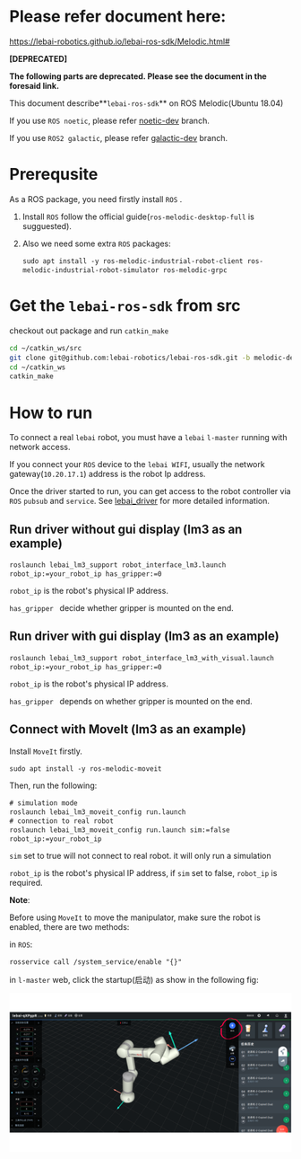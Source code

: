 # Please refer document here:

https://lebai-robotics.github.io/lebai-ros-sdk/Melodic.html#

**[DEPRECATED]**

**The following parts are deprecated. Please see the document in the foresaid link.**



This document describe**`lebai-ros-sdk`** on ROS Melodic(Ubuntu 18.04)

If you use `ROS noetic`, please refer [noetic-dev](https://github.com/lebai-robotics/lebai-ros-sdk/tree/noetic-dev) branch.

If you use `ROS2 galactic`, please refer [galactic-dev](https://github.com/lebai-robotics/lebai-ros-sdk/tree/galactic-dev) branch.

# Prerequsite

As a ROS package, you need firstly install `ROS` .

1. Install `ROS` follow the official guide(`ros-melodic-desktop-full` is sugguested).
   
2. Also we need some extra `ROS` packages:

   ```
   sudo apt install -y ros-melodic-industrial-robot-client ros-melodic-industrial-robot-simulator ros-melodic-grpc 
   ```


# Get the `lebai-ros-sdk` from src

checkout out package and run `catkin_make`

```bash
cd ~/catkin_ws/src
git clone git@github.com:lebai-robotics/lebai-ros-sdk.git -b melodic-dev
cd ~/catkin_ws
catkin_make
```

# How to run

To connect a real `lebai` robot, you must have a `lebai` `l-master`  running with network access. 

If you connect your `ROS` device to the `lebai WIFI`, usually the network gateway(`10.20.17.1`)  address is the robot Ip address.

Once the driver started to run, you can get access to the robot controller via `ROS` `pubsub` and `service`. See [lebai_driver](lebai_driver/README.md) for more detailed information.

## Run driver without gui display (lm3 as an example)

```
roslaunch lebai_lm3_support robot_interface_lm3.launch robot_ip:=your_robot_ip has_gripper:=0
```

`robot_ip` is the robot's physical IP address.

`has_gripper ` decide whether gripper is mounted on the end.

## Run driver with gui display (lm3 as an example)

```
roslaunch lebai_lm3_support robot_interface_lm3_with_visual.launch robot_ip:=your_robot_ip has_gripper:=0
```

`robot_ip` is the robot's physical IP address.

`has_gripper ` depends on whether gripper is mounted on the end.

## Connect with MoveIt (lm3 as an example)

Install `MoveIt` firstly.

```
sudo apt install -y ros-melodic-moveit
```

Then, run the following:

```
# simulation mode
roslaunch lebai_lm3_moveit_config run.launch
# connection to real robot
roslaunch lebai_lm3_moveit_config run.launch sim:=false robot_ip:=your_robot_ip
```

`sim` set to true will not connect to real robot. it will only run a simulation

`robot_ip` is the robot's physical IP address, if `sim` set to false, `robot_ip` is required.  

**Note**:

Before using `MoveIt` to move the manipulator, make sure the robot is enabled, there are two methods:

in `ROS`:

```
rosservice call /system_service/enable "{}"
```

in `l-master` web, click the startup(启动) as show in the following fig:

![](lebai_doc/enable_robot_on_website.png)